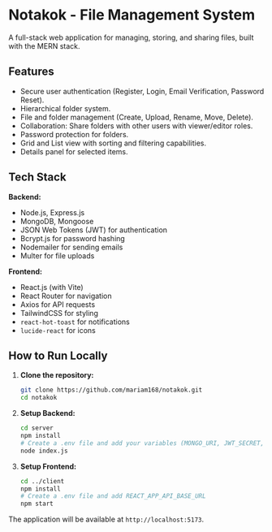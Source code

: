 # Notakok - File Management System

A full-stack web application for managing, storing, and sharing files, built with the MERN stack.

## Features

- Secure user authentication (Register, Login, Email Verification, Password Reset).
- Hierarchical folder system.
- File and folder management (Create, Upload, Rename, Move, Delete).
- Collaboration: Share folders with other users with viewer/editor roles.
- Password protection for folders.
- Grid and List view with sorting and filtering capabilities.
- Details panel for selected items.

## Tech Stack

**Backend:**
- Node.js, Express.js
- MongoDB, Mongoose
- JSON Web Tokens (JWT) for authentication
- Bcrypt.js for password hashing
- Nodemailer for sending emails
- Multer for file uploads

**Frontend:**
- React.js (with Vite)
- React Router for navigation
- Axios for API requests
- TailwindCSS for styling
- `react-hot-toast` for notifications
- `lucide-react` for icons

## How to Run Locally

1.  **Clone the repository:**
    ```bash
    git clone https://github.com/mariam168/notakok.git
    cd notakok
    ```

2.  **Setup Backend:**
    ```bash
    cd server
    npm install
    # Create a .env file and add your variables (MONGO_URI, JWT_SECRET, etc.)
    node index.js
    ```

3.  **Setup Frontend:**
    ```bash
    cd ../client
    npm install
    # Create a .env file and add REACT_APP_API_BASE_URL
    npm start
    ```

The application will be available at `http://localhost:5173`.